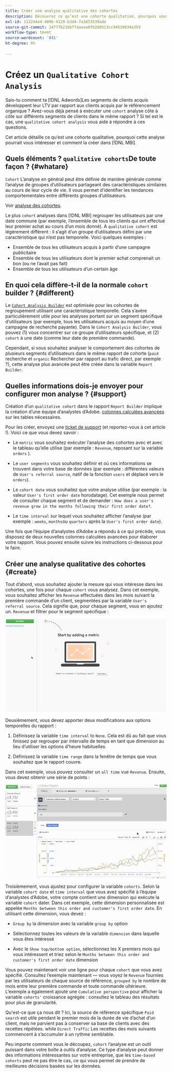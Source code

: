 ```yaml
---
title: Créer une analyse qualitative des cohortes
description: Découvrez ce qu’est une cohorte qualitative, pourquoi vous pourriez être intéressé par la création de cette analyse et comment la créer dans [!DNL MBI].
exl-id: 113244e4-409b-4129-b3d4-7a3433539ade
source-git-commit: 14777b216bf7aaeea0fb2d0513cc94539034a359
workflow-type: tm+mt
source-wordcount: '841'
ht-degree: 0%

---
```


# Créez un `Qualitative Cohort Analysis`

Sais-tu comment ta [!DNL Adwords]Les segments de clients acquis développent leur LTV par rapport aux clients acquis par le référencement organique ? Avez-vous déjà pensé à exécuter une `cohort` analyse côte à côte sur différents segments de clients dans le même rapport ? Si tel est le cas, une `qualitative cohort analysis` vous aide à répondre à ces questions.

Cet article détaille ce qu’est une cohorte qualitative, pourquoi cette analyse pourrait vous intéresser et comment la créer dans [!DNL MBI].

## Quels éléments ? `qualitative cohorts`De toute façon ? {#whatare}

`Cohort` L’analyse en général peut être définie de manière générale comme l’analyse de groupes d’utilisateurs partageant des caractéristiques similaires au cours de leur cycle de vie. Il vous permet d’identifier les tendances comportementales entre différents groupes d’utilisateurs.

Voir [analyse des cohortes](https://www.cohortanalysis.com/).

Le plus `cohort` analyses dans [!DNL MBI] regrouper les utilisateurs par une date commune (par exemple, l’ensemble de tous les clients qui ont effectué leur premier achat au cours d’un mois donné). A `qualitative cohort` est légèrement différent : il s’agit d’un groupe d’utilisateurs défini par une caractéristique qui n’est pas temporelle. Voici quelques exemples :

* Ensemble de tous les utilisateurs acquis à partir d’une campagne publicitaire
* Ensemble de tous les utilisateurs dont le premier achat comprenait un bon (ou ne l’avait pas fait)
* Ensemble de tous les utilisateurs d’un certain âge

## En quoi cela diffère-t-il de la normale `cohort` builder ? {#different}

Le [`Cohort Analysis Builder`](../dev-reports/cohort-rpt-bldr.md) est optimisée pour les cohortes de regroupement utilisant une caractéristique temporelle. Cela s’avère particulièrement utile pour les analyses portant sur un segment spécifique d’utilisateurs (par exemple, tous les utilisateurs acquis au moyen d’une campagne de recherche payante). Dans le `Cohort Analysis Builder`, vous pouvez (1) vous concentrer sur ce groupe d’utilisateurs spécifique, et (2) `cohort` à une date (comme leur date de première commande).

Cependant, si vous souhaitez analyser le comportement des cohortes de plusieurs segments d’utilisateurs dans le même rapport de cohorte (`paid` recherche et `organic` Rechercher par rapport au trafic direct, par exemple ?), cette analyse plus avancée peut être créée dans la variable `Report Builder`.

## Quelles informations dois-je envoyer pour configurer mon analyse ? {#support}

Création d’un `qualitative cohort` dans le rapport `Report Builder` implique la création d’une équipe d’analystes d’Adobe. [colonnes calculées avancées](../data-warehouse-mgr/creating-calculated-columns.md) sur les tables nécessaires.

Pour les créer, envoyez une [ticket de support](https://experienceleague.adobe.com/docs/commerce-knowledge-base/kb/troubleshooting/miscellaneous/mbi-service-policies.html?lang=en) (et reportez-vous à cet article !). Voici ce que vous devez savoir :

* Le `metric` vous souhaitez exécuter l’analyse des cohortes avec et avec le tableau qu’elle utilise (par exemple : `Revenue`, reposant sur la variable `orders` ).

* Le `user segments` vous souhaitez définir et où ces informations se trouvent dans votre base de données (par exemple : différentes valeurs de `User's referral source`, natif de la fonction `users` et déplacé vers le `orders`).

* Le `cohort date` vous souhaitez que votre analyse utilise (par exemple : la valeur `User's first order date` horodatage). Cet exemple nous permet de consulter chaque segment et de demander : `How does a user's revenue grow in the months following their first order date?`.

* Le `time interval` sur lequel vous souhaitez afficher l’analyse (par exemple : `weeks`, `months`ou `quarters` après la `User's first order date`).

Une fois que l’équipe d’analystes d’Adobe a répondu à ce qui précède, vous disposez de deux nouvelles colonnes calculées avancées pour élaborer votre rapport. Vous pouvez ensuite suivre les instructions ci-dessous pour le faire.

## Créer une analyse qualitative des cohortes {#create}

Tout d’abord, vous souhaitez ajouter la mesure qui vous intéresse dans les cohortes, une fois pour chaque `cohort` vous analysez. Dans cet exemple, vous souhaitez afficher les `Revenue` effectuées dans les mois suivant la première commande d’un client, segmentées par la variable `User's referral source`. Cela signifie que, pour chaque segment, vous en ajoutez un. `Revenue` et filtrer pour le segment spécifique :

![](../../assets/qualcohort1.gif)

Deuxièmement, vous devez apporter deux modifications aux options temporelles du rapport :

1. Définissez la variable `time interval` to `None`. Cela est dû au fait que vous finissez par regrouper par intervalle de temps en tant que dimension au lieu d’utiliser les options d’heure habituelles.

1. Définissez la variable `time range` dans la fenêtre de temps que vous souhaitez que le rapport couvre.

Dans cet exemple, vous pouvez consulter un `all time` vue `Revenue`. Ensuite, vous devez obtenir une série de points :

![](../../assets/qualcohort2.gif)

Troisièmement, vous ajustez pour configurer la variable `cohorts`. Selon la variable `cohort date` et `time interval` que vous avez spécifié à l’équipe d’analystes d’Adobe, votre compte contient une dimension qui exécute la variable `cohort` dater. Dans cet exemple, cette dimension personnalisée est appelée `Months between this order and customer's first order date`. En utilisant cette dimension, vous devez :

* `Group by` la dimension avec la variable `group by` option

* Sélectionnez toutes les valeurs de la variable `dimension` dans laquelle vous êtes intéressé

* Avec le `Show top/bottom option`, sélectionnez les X premiers mois qui vous intéressent et triez selon le `Months between this order and customer's first order date` dimension

Vous pouvez maintenant voir une ligne pour chaque `cohort` que vous avez spécifié. Consultez l’exemple maintenant — vous voyez le `Revenue` fournies par les utilisateurs de chaque source de référence, `grouped by` le nombre de mois entre leur première commande et toute commande ultérieure. L’exemple a également ajouté une `Cumulative perspective` pour afficher la variable `cohorts'` croissance agrégée : consultez le tableau des résultats pour plus de granularité.

Qu&#39;est-ce que ça nous dit ? Ici, la source de référence spécifique `Paid search` est utile pendant le premier mois de la durée de vie d’achat d’un client, mais ne parvient pas à conserver sa base de clients avec des recettes répétées. while `Direct Traffic` Les recettes des mois suivants commencent à s’accumuler à un rythme semblable.

Peu importe comment vous le découpez, `cohort` l’analyse est un outil puissant dans votre boîte à outils d’analyse. Ce type d’analyse peut donner des informations intéressantes sur votre entreprise, que les `time-based cohorts` peut ne pas être le cas, ce qui vous permet de prendre de meilleures décisions basées sur les données.
